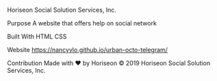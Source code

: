 Horiseon Social Solution Services, Inc.

Purpose
A website that offers help on social network

Built With
HTML
CSS

Website
https://nancyvlo.github.io/urban-octo-telegram/

Contribution
Made with ❤️️ by Horiseon
© 2019 Horiseon Social Solution Services, Inc.
